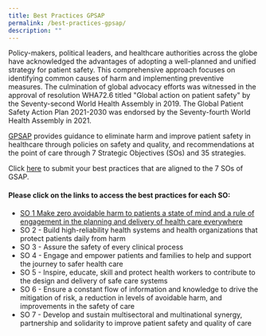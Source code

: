 ```yaml
---
title: Best Practices GPSAP
permalink: /best-practices-gpsap/
description: ""
---
```

Policy-makers, political leaders, and healthcare authorities across the globe have acknowledged the advantages of adopting a well-planned and unified strategy for patient safety. This comprehensive approach focuses on identifying common causes of harm and implementing preventive measures. The culmination of global advocacy efforts was witnessed in the approval of resolution WHA72.6 titled "Global action on patient safety" by the Seventy-second World Health Assembly in 2019. The Global Patient Safety Action Plan 2021-2030 was endorsed by the Seventy-fourth World Health Assembly in 2021.

[GPSAP](https://www.who.int/publications/i/item/9789240032705) provides guidance to eliminate harm and improve patient safety in healthcare through policies on safety and quality, and recommendations at the point of care through 7 Strategic Objectives (SOs) and 35 strategies. 

Click [here](https://form.gov.sg/64631e5f0fbfe400126c8e0d) to submit your best practices that are aligned to the 7 SOs of GSAP.

#### Please click on the links to access the best practices for each SO:

* [SO 1 Make zero avoidable harm to patients a state of mind and a rule of engagement in the planning and delivery of health care everywhere](/strategic-objective-1/)
* SO 2 - Build high-reliability health systems and health organizations that protect patients daily from harm
* SO 3 - Assure the safety of every clinical process
* SO 4 - Engage and empower patients and families to help and support the journey to safer health care
* SO 5 - Inspire, educate, skill and protect health workers to contribute to the design and delivery of safe care systems
* SO 6 - Ensure a constant flow of information and knowledge to drive the mitigation of risk, a reduction in levels of avoidable harm, and improvements in the safety of care
* SO 7 - Develop and sustain multisectoral and multinational synergy, partnership and solidarity to improve patient safety and quality of care